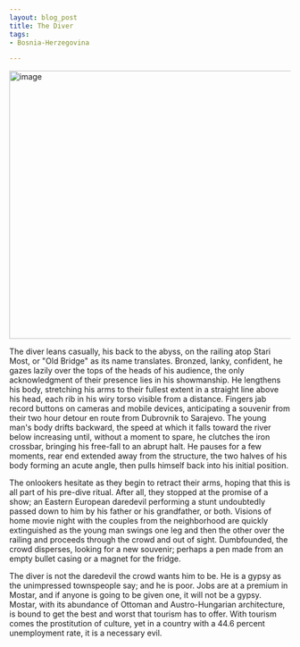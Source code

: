 ```yaml
---
layout: blog_post
title: The Diver
tags: 
- Bosnia-Herzegovina

---
```


<a href="https://www.flickr.com/photos/125061170@N06/15010104890/" title="image by manoboard88, on Flickr"><img src="https://farm6.staticflickr.com/5570/15010104890_2bbfff4ddf_z.jpg" width="640" height="480" alt="image"></a>

The diver leans casually, his back to the abyss, on the railing atop Stari Most, or "Old Bridge" as its name translates.  Bronzed, lanky, confident, he gazes lazily over the tops of the heads of his audience, the only acknowledgment of their presence lies in his showmanship.  He lengthens his body, stretching his arms to their fullest extent in a straight line above his head, each rib in his wiry torso visible from a distance.  Fingers jab record buttons on cameras and mobile devices, anticipating a souvenir from their two hour detour en route from Dubrovnik to Sarajevo.  The young man's body drifts backward, the speed at which it falls toward the river below increasing until, without a moment to spare, he clutches the iron crossbar, bringing his free-fall to an abrupt halt.  He pauses for a few moments, rear end extended away from the structure, the two halves of his body forming an acute angle, then pulls himself back into his initial position.

The onlookers hesitate as they begin to retract their arms, hoping that this is all part of his pre-dive ritual.  After all, they stopped at the promise of a show; an Eastern European daredevil performing a stunt undoubtedly passed down to him by his father or his grandfather, or both.  Visions of home movie night with the couples from the neighborhood are quickly extinguished as the young man swings one leg and then the other over the railing and proceeds through the crowd and out of sight.  Dumbfounded, the crowd disperses, looking for a new souvenir; perhaps a pen made from an empty bullet casing or a magnet for the fridge.

The diver is not the daredevil the crowd wants him to be.  He is a gypsy as the unimpressed townspeople say; and he is poor. Jobs are at a premium in Mostar, and if anyone is going to be given one, it will not be a gypsy.  Mostar, with its abundance of Ottoman and Austro-Hungarian architecture, is bound to get the best and worst that tourism has to offer.  With tourism comes the prostitution of culture, yet in a country with a 44.6 percent unemployment rate, it is a necessary evil.  
